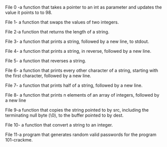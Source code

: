 File 0 -a function that takes a pointer to an int as parameter and updates the value it points to to 98.

File 1- a function that swaps the values of two integers.

File 2-a function that returns the length of a string.

File 3- a function that prints a string, followed by a new line, to stdout.

File 4- a function that prints a string, in reverse, followed by a new line.

File 5- a function that reverses a string.

File 6- a function that prints every other character of a string, starting with the first character, followed by a new line.

File 7- a function that prints half of a string, followed by a new line.

File 8- a function that prints n elements of an array of integers, followed by a new line

File 9-a function that copies the string pointed to by src, including the terminating null byte (\0), to the buffer pointed to by dest.

File 10- a function that convert a string to an integer.

File 11-a program that generates random valid passwords for the program 101-crackme.
